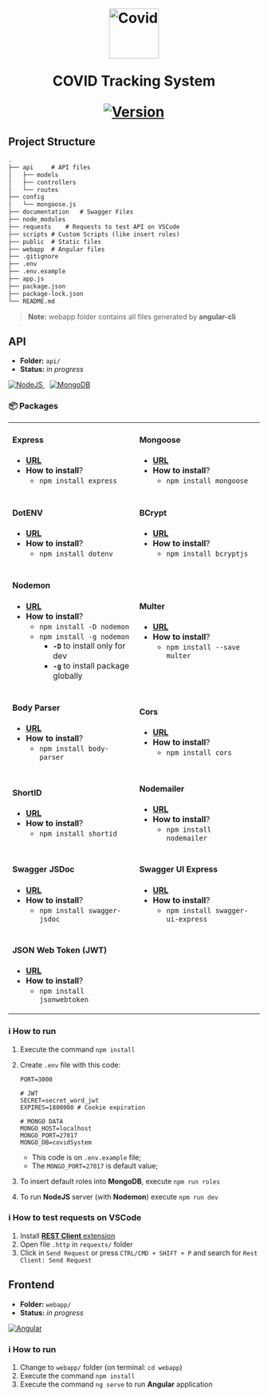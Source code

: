 <h1 align="center">
<a style="display:block;">
<img src="https://bit.ly/3bSHdAi" alt="Covid" width="100px">
</a>

COVID Tracking System

[![Version](https://img.shields.io/badge/Version-2.0-blue)](#)

</h1>


## Project Structure
```diff
.
├── api		# API files
│   ├── models
│   ├── controllers
│   └── routes
├── config
│   └── mongoose.js
├── documentation	# Swagger Files
├── node_modules
├── requests	# Requests to test API on VSCode
├── scripts	# Custom Scripts (like insert roles)
├── public	# Static files
├── webapp	# Angular files
├── .gitignore
├── .env
├── .env.example
├── app.js
├── package.json
├── package-lock.json
└── README.md
```

> **Note:** webapp folder contains all files generated by **angular-cli**

## API
+ **Folder:** `api/`
+ **Status:** *in progress*

<a href="http://nodejs.org" style="margin-right: 10px">
<img src="https://img.shields.io/badge/NodeJS-✓-blue" alt="NodeJS">
</a>
<a href="https://mongodb.com" style="margin-right: 10px">
<img src="https://img.shields.io/badge/MongoDB-✓-blue" alt="MongoDB">
</a>

### 📦️ Packages

<table>
<tr>
<td>

#### Express
+ **[URL](http://expressjs.com)**
+ **How to install**?
  + `npm install express`

</td>
<td>

#### Mongoose
+ **[URL](https://mongoosejs.com)**
+ **How to install**?
  + `npm install mongoose`

</td>
</tr>
<tr>
<td>

#### DotENV
+ **[URL](https://www.npmjs.com/package/dotenv)**
+ **How to install**?
  + `npm install dotenv`

</td>
<td>

#### BCrypt
+ **[URL](https://www.npmjs.com/package/bcryptjs)**
+ **How to install**?
  + `npm install bcryptjs`

</td>
</tr>
<tr>
<td>

#### Nodemon
+ **[URL](http://nodemon.io)**
+ **How to install**?
  + `npm install -D nodemon`
  + `npm install -g nodemon`
    + **`-D`** to install only for dev
    + **`-g`** to install package globally

</td>
<td>

#### Multer
+ **[URL](https://www.npmjs.com/package/multer)**
+ **How to install**?
  + `npm install --save multer`

</td>
</tr>
<tr>
<td>

#### Body Parser
+ **[URL](https://www.npmjs.com/package/body-parser)**
+ **How to install**?
  + `npm install body-parser`

</td>
<td>

#### Cors
+ **[URL](https://www.npmjs.com/package/cors)**
+ **How to install**?
  + `npm install cors`

</td>
</tr>
<tr>
<td>

#### ShortID
+ **[URL](https://www.npmjs.com/package/shortid)**
+ **How to install**?
  + `npm install shortid`

</td>
<td>

#### Nodemailer
+ **[URL](https://www.npmjs.com/package/nodemailer)**
+ **How to install**?
  + `npm install nodemailer`

</td>
</tr>
<tr>
</tr>
<tr>
<td>

#### Swagger JSDoc
+ **[URL](https://www.npmjs.com/package/swagger-jsdoc)**
+ **How to install**?
  + `npm install swagger-jsdoc`

</td>
<td>

#### Swagger UI Express
+ **[URL](https://www.npmjs.com/package/swagger-ui-express)**
+ **How to install**?
  + `npm install swagger-ui-express`

</td>
</tr>
<tr>
<td>

#### JSON Web Token (JWT)
+ **[URL](https://www.npmjs.com/package/jsonwebtoken)**
+ **How to install**?
  + `npm install jsonwebtoken`

</td>
</tr>
</table>


### ℹ️ How to run
1. Execute the command `npm install`
1. Create `.env` file with this code:
	```env
	PORT=3000

	# JWT
	SECRET=secret_word_jwt
	EXPIRES=1800000 # Cookie expiration

	# MONGO DATA
	MONGO_HOST=localhost
	MONGO_PORT=27017
	MONGO_DB=covidSystem
	```
	+ This code is on `.env.example` file;
	+ The `MONGO_PORT=27017` is default value;

2. To insert default roles into **MongoDB**, execute `npm run roles`
3. To run **NodeJS** server (with **Nodemon**) execute `npm run dev`

### ℹ️ How to test requests on VSCode
1. Install [**REST Client** extension](https://marketplace.visualstudio.com/items?itemName=humao.rest-client)
1. Open file `.http` in `requests/` folder
1. Click in `Send Request` or press `CTRL/CMD + SHIFT + P` and search for `Rest Client: Send Request`


## Frontend
+ **Folder:** `webapp/`
+ **Status:** *in progress*

<a href="https://angular.io">
<img src="https://img.shields.io/badge/Angular-✓-red" alt="Angular" />
</a>

### ℹ️ How to run
1. Change to `webapp/` folder (on terminal: `cd webapp`)
1. Execute the command `npm install`
1. Execute the command `ng serve` to run **Angular** application

